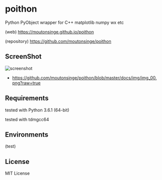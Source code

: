 poithon
=======

Python PyObject wrapper for C++ matplotlib numpy wx etc

(web) [ https://moutonsinge.github.io/poithon ]( https://moutonsinge.github.io/poithon )

(repository) [ https://github.com/moutonsinge/poithon ]( https://github.com/moutonsinge/poithon )


ScreenShot
----------

[img_00]: https://github.com/moutonsinge/poithon/blob/master/docs/img/img_00.png?raw=true
![screenshot][img_00]
 * https://github.com/moutonsinge/poithon/blob/master/docs/img/img_00.png?raw=true


Requirements
------------

tested with Python 3.6.1 (64-bit)

tested with tdmgcc64


Environments
------------

(test)


License
-------

MIT License
